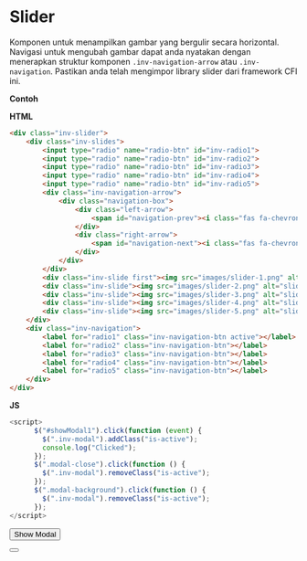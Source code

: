 # Slider

Komponen untuk menampilkan gambar yang bergulir secara horizontal. Navigasi untuk mengubah gambar dapat anda nyatakan dengan menerapkan struktur komponen `.inv-navigation-arrow` atau `.inv-navigation`. Pastikan anda telah mengimpor library slider dari framework CFI ini.

**Contoh**

**HTML**

```html
<div class="inv-slider">
    <div class="inv-slides">
        <input type="radio" name="radio-btn" id="inv-radio1">
        <input type="radio" name="radio-btn" id="inv-radio2">
        <input type="radio" name="radio-btn" id="inv-radio3">
        <input type="radio" name="radio-btn" id="inv-radio4">
        <input type="radio" name="radio-btn" id="inv-radio5">
        <div class="inv-navigation-arrow">
            <div class="navigation-box">
                <div class="left-arrow">
                    <span id="navigation-prev"><i class="fas fa-chevron-circle-left fa-3x"></i></span>
                </div>
                <div class="right-arrow">
                    <span id="navigation-next"><i class="fas fa-chevron-circle-right fa-3x"></i></span>
                </div>
            </div>
        </div>
        <div class="inv-slide first"><img src="images/slider-1.png" alt="slider-1"></div>
        <div class="inv-slide"><img src="images/slider-2.png" alt="slider-2"></div>
        <div class="inv-slide"><img src="images/slider-3.png" alt="slider-3"></div>
        <div class="inv-slide"><img src="images/slider-4.png" alt="slider-4"></div>
        <div class="inv-slide"><img src="images/slider-5.png" alt="slider-5"></div>
    </div>
    <div class="inv-navigation">
        <label for="radio1" class="inv-navigation-btn active"></label>
        <label for="radio2" class="inv-navigation-btn"></label>
        <label for="radio3" class="inv-navigation-btn"></label>
        <label for="radio4" class="inv-navigation-btn"></label>
        <label for="radio5" class="inv-navigation-btn"></label>
    </div>
</div>
```

**JS**

```js
<script>
      $("#showModal1").click(function (event) {
        $(".inv-modal").addClass("is-active");
        console.log("Clicked");
      });
      $(".modal-close").click(function () {
        $(".inv-modal").removeClass("is-active");
      });
      $(".modal-background").click(function () {
        $(".inv-modal").removeClass("is-active");
      });
</script>
```

<button class="inv-button is-green is-rounded" id="showModal1">Show Modal</button>

<div class="inv-modal">
      <div class="modal-background"></div>
      <div class="modal-content">
        <div class="inv-image">
          <img
            src="https://upload.wikimedia.org/wikipedia/commons/thumb/e/e8/Rangga_Sasana.jpg/330px-Rangga_Sasana.jpg"
            alt=""
          />
        </div>
      </div>
      <button class="modal-close is-large" aria-label="close"></button>
</div>

<script>
    const slider = new InvSlider(5, 4000);
</script>
